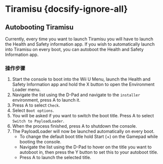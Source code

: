 # Tiramisu {docsify-ignore-all}

## Autobooting Tiramisu

Currently, every time you want to launch Tiramisu you will have to launch the Health and Safety information app. If you wish to automatically launch into Tiramisu on every boot, you can autoboot the Health and Safety Information app.

### 操作步骤

1. Start the console to boot into the Wii U Menu, launch the Health and Safety Information app and hold the X button to open the Environment Loader menu.
1. Navigate the list using the D-Pad and navigate to the `installer` environment, press A to launch it.
1. Press A to select `Check`.
1. Select `Boot options`.
1. You will be asked if you want to switch the boot title. Press A to select `Switch to PayloadLoader`.
1. When the process finished, press A to shutdown the console.
1. The PayloadLoader will now be launched automatically on every boot.
    - To change the default boot title hold Start (+) on the Gamepad while booting the console.
    - Navigate the list using the D-Pad to hover on the title you want to autoboot in, then press the Y button to set this to your autoboot title.
    - Press A to launch the selected title.

